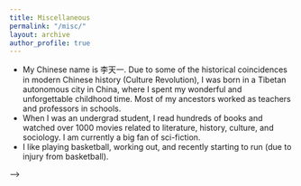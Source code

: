 ```yaml
---
title: Miscellaneous
permalink: "/misc/"
layout: archive
author_profile: true
---
```


<!--
{% include base_path %}
{% for post in site.teaching reversed %}
  {% include archive-single.html %}
{% endfor %}
-->

*  My Chinese name is 李天一. Due to some of the historical coincidences in modern Chinese history (Culture Revolution),  I was born in a Tibetan autonomous city in China, where I spent my wonderful and unforgettable childhood time. Most of my ancestors worked as teachers and professors in schools. 
*  When I was an undergrad student, I read hundreds of books and watched over 1000 movies related to literature, history,  culture, and sociology. I am currently a big fan of sci-fiction. 
*  I like playing basketball, working out, and recently starting to run (due to injury from basketball).

<!-- * <a href="https://zhiyongcui.com/CEE412_CET522/"><i class='fa fa-book'></i> CEE 412 / CET 512: Transportation Data Management and Visualization </a> -->
<!-- * CEGE 3201 Transportation Engineering, UMN, Spring 2021 
	* Undergraduate-level
	* Traffic Engineering Topic: Geometric factors, traffic flow theory
	* ITS Topic: Autonomated vehicles and intelligent transportation systems

* CEE 410 Traffic Engineering Fundamentals, UW, Spring 2019 
	* Graduate- and undergraduate-level
	* Topic: Concepts of HCM calculation, traffic flow theory, transportation engineering and statistics


### Guest Lecturer

* Engineering Discovery Days, University of Washington, Spring 2019
	* Topic: Transportation Data Science --> -->

  

